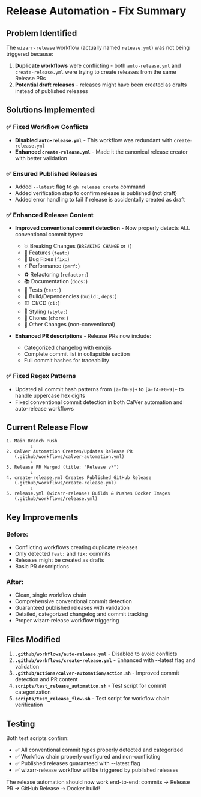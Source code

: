 # Release Automation - Fix Summary

## Problem Identified
The `wizarr-release` workflow (actually named `release.yml`) was not being triggered because:

1. **Duplicate workflows** were conflicting - both `auto-release.yml` and `create-release.yml` were trying to create releases from the same Release PRs
2. **Potential draft releases** - releases might have been created as drafts instead of published releases

## Solutions Implemented

### ✅ **Fixed Workflow Conflicts**
- **Disabled `auto-release.yml`** - This workflow was redundant with `create-release.yml`
- **Enhanced `create-release.yml`** - Made it the canonical release creator with better validation

### ✅ **Ensured Published Releases**
- Added `--latest` flag to `gh release create` command
- Added verification step to confirm release is published (not draft)
- Added error handling to fail if release is accidentally created as draft

### ✅ **Enhanced Release Content**
- **Improved conventional commit detection** - Now properly detects ALL conventional commit types:
  - 💥 Breaking Changes (`BREAKING CHANGE` or `!`)
  - 🚀 Features (`feat:`)
  - 🐛 Bug Fixes (`fix:`)
  - ⚡ Performance (`perf:`)
  - ♻️ Refactoring (`refactor:`)
  - 📚 Documentation (`docs:`)
  - 🧪 Tests (`test:`)
  - 🔧 Build/Dependencies (`build:`, `deps:`)
  - 🏗️ CI/CD (`ci:`)
  - 💄 Styling (`style:`)
  - 🧹 Chores (`chore:`)
  - 📝 Other Changes (non-conventional)

- **Enhanced PR descriptions** - Release PRs now include:
  - Categorized changelog with emojis
  - Complete commit list in collapsible section
  - Full commit hashes for traceability

### ✅ **Fixed Regex Patterns**
- Updated all commit hash patterns from `[a-f0-9]+` to `[a-fA-F0-9]+` to handle uppercase hex digits
- Fixed conventional commit detection in both CalVer automation and auto-release workflows

## Current Release Flow

```
1. Main Branch Push
         ↓
2. CalVer Automation Creates/Updates Release PR
   (.github/workflows/calver-automation.yml)
         ↓
3. Release PR Merged (title: "Release v*")
         ↓
4. create-release.yml Creates Published GitHub Release
   (.github/workflows/create-release.yml)
         ↓
5. release.yml (wizarr-release) Builds & Pushes Docker Images
   (.github/workflows/release.yml)
```

## Key Improvements

### **Before:**
- Conflicting workflows creating duplicate releases
- Only detected `feat:` and `fix:` commits
- Releases might be created as drafts
- Basic PR descriptions

### **After:**
- Clean, single workflow chain
- Comprehensive conventional commit detection
- Guaranteed published releases with validation
- Detailed, categorized changelog and commit tracking
- Proper wizarr-release workflow triggering

## Files Modified

1. **`.github/workflows/auto-release.yml`** - Disabled to avoid conflicts
2. **`.github/workflows/create-release.yml`** - Enhanced with --latest flag and validation
3. **`.github/actions/calver-automation/action.sh`** - Improved commit detection and PR content
4. **`scripts/test_release_automation.sh`** - Test script for commit categorization
5. **`scripts/test_release_flow.sh`** - Test script for workflow chain verification

## Testing

Both test scripts confirm:
- ✅ All conventional commit types properly detected and categorized
- ✅ Workflow chain properly configured and non-conflicting
- ✅ Published releases guaranteed with --latest flag
- ✅ wizarr-release workflow will be triggered by published releases

The release automation should now work end-to-end: commits → Release PR → GitHub Release → Docker build!